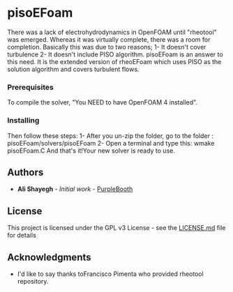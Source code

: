 # pisoEFoam

There was a lack of electrohydrodynamics in OpenFOAM until "rheotool" was emerged. Whereas it was virtually complete, there was a room for completion. Basically this was due to two reasons;
1- It doesn't cover turbulence
2- It doesn't include PISO algorithm.
pisoEFoam is an answer to this need. It is the extended version of rheoEFoam which uses PISO as the solution algorithm and covers turbulent flows. 

### Prerequisites

To compile the solver, "You NEED to have OpenFOAM 4 installed".

### Installing

 Then follow these steps:
1- After you un-zip the folder, go to the folder : pisoEFoam/solvers/pisoEFoam
2- Open a terminal and type this: wmake pisoEFoam.C
And that's it!Your new solver is ready to use.

## Authors

* **Ali Shayegh** - *Initial work* - [PurpleBooth](https://github.com/amuzeshi)

## License

This project is licensed under the GPL v3 License - see the [LICENSE.md](LICENSE.md) file for details

## Acknowledgments

* I'd like to say thanks toFrancisco Pimenta who provided rheotool repository.
